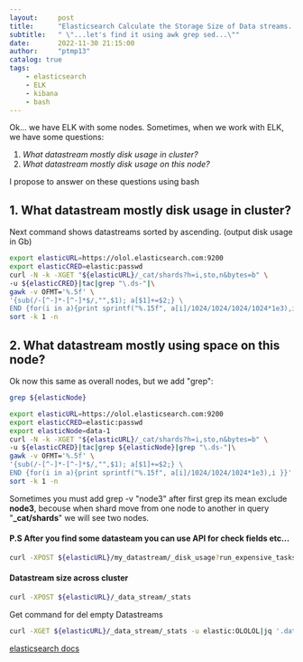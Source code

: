 ```yaml
---
layout:     post
title:      "Elasticsearch Calculate the Storage Size of Data streams..."
subtitle:   " \"...let's find it using awk grep sed...\""
date:       2022-11-30 21:15:00
author:     "ptmp13"
catalog: true
tags:
    - elasticsearch
    - ELK 
    - kibana
    - bash
---
```


Ok... we have ELK with some nodes.
Sometimes, when we work with ELK, we have some questions:
1. *What datastream mostly disk usage in cluster?*
2. *What datastream mostly disk usage on this node?*


I propose to answer on these questions using bash

## 1. What datastream mostly disk usage in cluster?

Next command shows datastreams sorted by ascending. (output disk usage in Gb)

```bash
export elasticURL=https://olol.elasticsearch.com:9200
export elasticCRED=elastic:passwd
curl -N -k -XGET "${elasticURL}/_cat/shards?h=i,sto,n&bytes=b" \
-u ${elasticCRED}|tac|grep "\.ds-"|\
gawk -v OFMT='%.5f' \
'{sub(/-[^-]*-[^-]*$/,"",$1); a[$1]+=$2;} \
END {for(i in a){print sprintf("%.15f", a[i]/1024/1024/1024/1024*1e3),i }}'|\
sort -k 1 -n
```


## 2. What datastream mostly using space on this node?

Ok now this same as overall nodes, but we add "grep": 
```bash
grep ${elasticNode}
```

```bash
export elasticURL=https://olol.elasticsearch.com:9200
export elasticCRED=elastic:passwd
export elasticNode=data-1
curl -N -k -XGET "${elasticURL}/_cat/shards?h=i,sto,n&bytes=b" \
-u ${elasticCRED}|tac|grep ${elasticNode}|grep "\.ds-"|\
gawk -v OFMT='%.5f' \
'{sub(/-[^-]*-[^-]*$/,"",$1); a[$1]+=$2;} \
END {for(i in a){print sprintf("%.15f", a[i]/1024/1024/1024*1e3),i }}'|\
sort -k 1 -n
````

Sometimes you must add grep -v "node3" after first grep
its mean exclude __node3__, becouse when shard move from one node to another in query "__\_cat/shards__" we will see two nodes.

#### P.S After you find some datasteam you can use API for check fields etc...

```bash
curl -XPOST ${elasticURL}/my_datastream/_disk_usage?run_expensive_tasks=true
```

#### Datastream size across cluster

```bash
curl -XPOST ${elasticURL}/_data_stream/_stats
```

Get command for del empty Datastreams
```bash
curl -XGET ${elasticURL}/_data_stream/_stats -u elastic:OLOLOL|jq '.data_streams|.[]|select(.maximum_timestamp==0)|.data_stream'|tr -d '"'|awk '{print "DELETE _data_stream/"$1}'
```

[elasticsearch docs](https://www.elastic.co/guide/en/elasticsearch/reference/master/indices-disk-usage.html)
